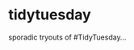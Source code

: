 
<!-- README.md is generated from README.Rmd. Please edit that file -->

# tidytuesday

<!-- badges: start -->
<!-- badges: end -->

sporadic tryouts of \#TidyTuesday…
